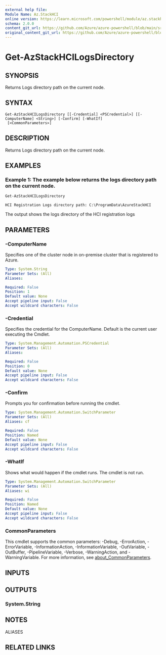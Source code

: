 ```yaml
---
external help file: 
Module Name: Az.StackHCI
online version: https://learn.microsoft.com/powershell/module/az.stackhci/get-azstackhcilogsdirectory
schema: 2.0.0
content_git_url: https://github.com/Azure/azure-powershell/blob/main/src/StackHCI/help/Get-AzStackHCILogsDirectory.md
original_content_git_url: https://github.com/Azure/azure-powershell/blob/main/src/StackHCI/help/Get-AzStackHCILogsDirectory.md
---
```


# Get-AzStackHCILogsDirectory

## SYNOPSIS
Returns Logs directory path on the current node.

## SYNTAX

```
Get-AzStackHCILogsDirectory [[-Credential] <PSCredential>] [[-ComputerName] <String>] [-Confirm] [-WhatIf]
 [<CommonParameters>]
```

## DESCRIPTION
Returns Logs directory path on the current node.

## EXAMPLES

### Example 1: The example below returns the logs directory path on the current node.
```powershell
Get-AzStackHCILogsDirectory
```

```output
HCI Registration Logs directory path: C:\ProgramData\AzureStackHCI
```

The output shows the logs directory of the HCI registration logs

## PARAMETERS

### -ComputerName
Specifies one of the cluster node in on-premise cluster that is registered to Azure.

```yaml
Type: System.String
Parameter Sets: (All)
Aliases:

Required: False
Position: 1
Default value: None
Accept pipeline input: False
Accept wildcard characters: False
```

### -Credential
Specifies the credential for the ComputerName.
Default is the current user executing the Cmdlet.

```yaml
Type: System.Management.Automation.PSCredential
Parameter Sets: (All)
Aliases:

Required: False
Position: 0
Default value: None
Accept pipeline input: False
Accept wildcard characters: False
```

### -Confirm
Prompts you for confirmation before running the cmdlet.

```yaml
Type: System.Management.Automation.SwitchParameter
Parameter Sets: (All)
Aliases: cf

Required: False
Position: Named
Default value: None
Accept pipeline input: False
Accept wildcard characters: False
```

### -WhatIf
Shows what would happen if the cmdlet runs.
The cmdlet is not run.

```yaml
Type: System.Management.Automation.SwitchParameter
Parameter Sets: (All)
Aliases: wi

Required: False
Position: Named
Default value: None
Accept pipeline input: False
Accept wildcard characters: False
```

### CommonParameters
This cmdlet supports the common parameters: -Debug, -ErrorAction, -ErrorVariable, -InformationAction, -InformationVariable, -OutVariable, -OutBuffer, -PipelineVariable, -Verbose, -WarningAction, and -WarningVariable. For more information, see [about_CommonParameters](http://go.microsoft.com/fwlink/?LinkID=113216).

## INPUTS

## OUTPUTS

### System.String

## NOTES

ALIASES

## RELATED LINKS

